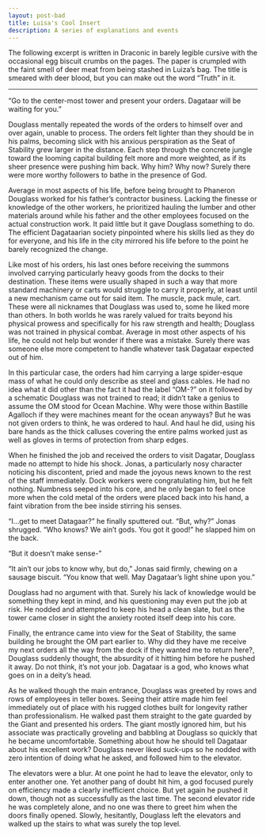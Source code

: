 ```yaml
---
layout: post-bad
title: Luisa's Cool Insert
description: A series of explanations and events
---
```


The following excerpt is written in Draconic in barely legible cursive with the occasional egg biscuit crumbs on the pages. The paper is crumpled with the faint smell of deer meat from
being stashed in Luiza’s bag. The title is smeared with deer blood, but you can make out the
word “Truth” in it.

--------------------------------------------------

“Go to the center-most tower and present your orders. Dagataar will be waiting for you.”

Douglass mentally repeated the words of the orders to himself over and over again, unable to
process. The orders felt lighter than they should be in his palms, becoming slick with his
anxious perspiration as the Seat of Stability grew larger in the distance. Each step through the
concrete jungle toward the looming capital building felt more and more weighted, as if its
sheer presence were pushing him back. Why him? Why now? Surely there were more worthy
followers to bathe in the presence of God.

Average in most aspects of his life, before being brought to Phaneron Douglass worked for
his father’s contractor business. Lacking the finesse or knowledge of the other workers, he
prioritized hauling the lumber and other materials around while his father and the other
employees focused on the actual construction work. It paid little but it gave Douglass
something to do. The efficient Dagataarian society pinpointed where his skills lied as they do
for everyone, and his life in the city mirrored his life before to the point he barely recognized
the change.

Like most of his orders, his last ones before receiving the summons involved carrying
particularly heavy goods from the docks to their destination. These items were usually shaped
in such a way that more standard machinery or carts would struggle to carry it properly, at
least until a new mechanism came out for said item. The muscle, pack mule, cart. These were
all nicknames that Douglass was used to, some he liked more than others. In both worlds he
was rarely valued for traits beyond his physical prowess and specifically for his raw strength
and health; Douglass was not trained in physical combat. Average in most other aspects of
his life, he could not help but wonder if there was a mistake. Surely there was someone else
more competent to handle whatever task Dagataar expected out of him.

In this particular case, the orders had him carrying a large spider-esque mass of what he
could only describe as steel and glass cables. He had no idea what it did other than the fact it
had the label “OM-?” on it followed by a schematic Douglass was not trained to read; it didn’t
take a genius to assume the OM stood for Ocean Machine. Why were those within Bastille
Agalloch if they were machines meant for the ocean anyways? But he was not given orders to
think, he was ordered to haul. And haul he did, using his bare hands as the thick calluses
covering the entire palms worked just as well as gloves in terms of protection from sharp
edges.

When he finished the job and received the orders to visit Dagatar, Douglass made no attempt
to hide his shock. Jonas, a particularly nosy character noticing his discontent, pried and made
the joyous news known to the rest of the staff immediately. Dock workers were congratulating
him, but he felt nothing. Numbness seeped into his core, and he only began to feel once more
when the cold metal of the orders were placed back into his hand, a faint vibration from the
bee inside stirring his senses.

“I...get to meet Datagaar?” he finally sputtered out. “But, why?”
Jonas shrugged. “Who knows? We ain’t gods. You got it good!” he slapped him on the back.

“But it doesn’t make sense-”

“It ain’t our jobs to know why, but do,” Jonas said firmly, chewing on a sausage biscuit. “You
know that well. May Dagataar’s light shine upon you.”

Douglass had no argument with that. Surely his lack of knowledge would be something they
kept in mind, and his questioning may even put the job at risk. He nodded and attempted to
keep his head a clean slate, but as the tower came closer in sight the anxiety rooted itself
deep into his core.

Finally, the entrance came into view for the Seat of Stability, the same building he brought the
OM part earlier to. Why did they have me receive my next orders all the way from the dock if
they wanted me to return here?, Douglass suddenly thought, the absurdity of it hitting him
before he pushed it away. Do not think, it’s not your job. Dagataar is a god, who knows what
goes on in a deity’s head.

As he walked though the main entrance, Douglass was greeted by rows and rows of
employees in teller boxes. Seeing their attire made him feel immediately out of place with his
rugged clothes built for longevity rather than professionalism. He walked past them straight to
the gate guarded by the Giant and presented his orders. The giant mostly ignored him, but his
associate was practically groveling and babbling at Douglass so quickly that he became
uncomfortable. Something about how he should tell Dagataar about his excellent work?
Douglass never liked suck-ups so he nodded with zero intention of doing what he asked, and
followed him to the elevator.

The elevators were a blur. At one point he had to leave the elevator, only to enter another
one. Yet another pang of doubt hit him, a god focused purely on efficiency made a clearly
inefficient choice. But yet again he pushed it down, though not as successfully as the last
time. The second elevator ride he was completely alone, and no one was there to greet him
when the doors finally opened. Slowly, hesitantly, Douglass left the elevators and walked up
the stairs to what was surely the top level.
